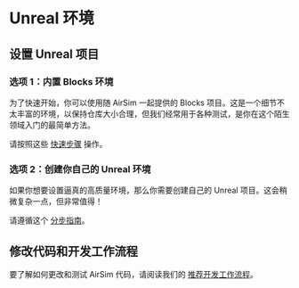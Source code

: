 # Unreal 环境

## 设置 Unreal 项目

### 选项 1：内置 Blocks 环境
为了快速开始，你可以使用随 AirSim 一起提供的 Blocks 项目。这是一个细节不太丰富的环境，以保持仓库大小合理，但我们经常用于各种测试，是你在这个陌生领域入门的最简单方法。

请按照这些 [快速步骤](unreal_blocks.md) 操作。

### 选项 2：创建你自己的 Unreal 环境
如果你想要设置逼真的高质量环境，那么你需要创建自己的 Unreal 项目。这会稍微复杂一点，但非常值得！

请遵循这个 [分步指南](unreal_custenv.md)。

## 修改代码和开发工作流程
要了解如何更改和测试 AirSim 代码，请阅读我们的 [推荐开发工作流程](dev_workflow.md)。